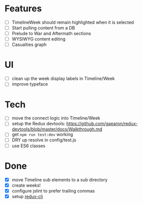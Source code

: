 # Features
* [ ] TimelineWeek should remain highlighted when it is selected
* [ ] Start pulling content from a DB
* [ ] Prelude to War and Aftermath sections
* [ ] WYSIWYG content editing
* [ ] Casualties graph

# UI
* [ ] clean up the week display labels in Timeline/Week
* [ ] improve typeface

# Tech
* [ ] move the connect logic into Timeline/Week
* [ ] setup the Redux devtools: https://github.com/gaearon/redux-devtools/blob/master/docs/Walkthrough.md
* [ ] get `npm run test:dev` working
* [ ] DRY up resolve in config/test.js
* [ ] use ES6 classes

# Done
* [x] move Timeline sub elements to a sub directory
* [x] create weeks!
* [x] configure jslint to prefer trailing commas
* [x] setup [redux-cli](https://www.npmjs.com/package/redux-cli)
